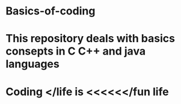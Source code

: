# Basics-of-coding
# This repository deals with basics consepts in C C++ and java languages
# Coding </life is <<<<<</fun life
